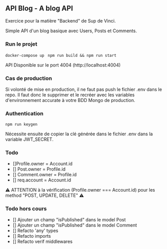 ## API Blog - A blog API

Exercice pour la matière "Backend" de Sup de Vinci.

Simple API d'un blog basique avec Users, Posts et Comments.

### Run le projet

``` docker-compose up ```
``` npm run build && npm run start```

API Disponible sur le port 4004 (http://localhost:4004)

### Cas de production 

Si volonté de mise en production, il ne faut pas push le fichier .env dans le repo. Il faut donc le supprimer et le recréer avec les variables d'environnement accurate à votre BDD Mongo de production.

### Authentication 

``` npm run keygen ```

Nécessite ensuite de copier la clé générée dans le fichier .env dans la variable JWT_SECRET.

### Todo 

- []Profile.owner = Account.id
- [] Post.owner = Profile.id
- [] Comment.owner = Profile.id
- [] req.account = Account.id

⚠️ ATTENTION à la vérification (Profile.owner === Account.id) pour les method "POST, UPDATE, DELETE" ⚠️

### Todo hors cours 

- [] Ajouter un champ "isPublished" dans le model Post
- [] Ajouter un champ "isPublished" dans le model Comment
- [] Refacto 'any' types 
- [] Refacto imports 
- [] Refacto verif middlewares
